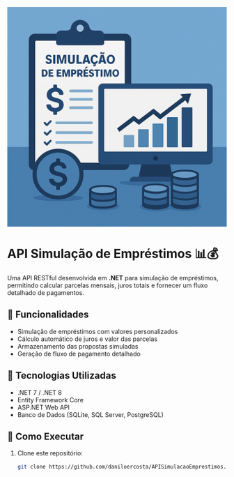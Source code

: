 ![Imagem do Projeto](projeto.png)

# API Simulação de Empréstimos 📊💰

Uma API RESTful desenvolvida em **.NET** para simulação de empréstimos, permitindo calcular parcelas mensais, juros totais e fornecer um fluxo detalhado de pagamentos.

## 📌 Funcionalidades

- Simulação de empréstimos com valores personalizados
- Cálculo automático de juros e valor das parcelas
- Armazenamento das propostas simuladas
- Geração de fluxo de pagamento detalhado

## 🚀 Tecnologias Utilizadas

- .NET 7 / .NET 8
- Entity Framework Core
- ASP.NET Web API
- Banco de Dados (SQLite, SQL Server, PostgreSQL)

## 🔧 Como Executar

1. Clone este repositório:
   ```sh
   git clone https://github.com/daniloercosta/APISimulacaoEmprestimos.git
